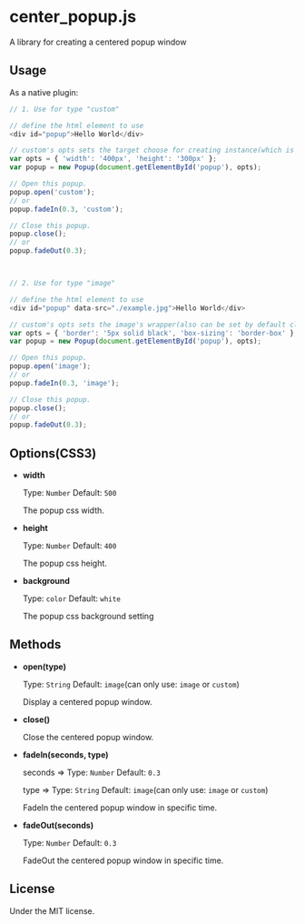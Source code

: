 # center_popup.js
A library for creating a centered popup window

## Usage

As a native plugin:

```js
// 1. Use for type "custom"

// define the html element to use
<div id="popup">Hello World</div>

// custom's opts sets the target choose for creating instance(which is ID popup element)
var opts = { 'width': '400px', 'height': '300px' };
var popup = new Popup(document.getElementById('popup'), opts);

// Open this popup.
popup.open('custom');
// or
popup.fadeIn(0.3, 'custom');

// Close this popup.
popup.close();
// or
popup.fadeOut(0.3);



// 2. Use for type "image"

// define the html element to use
<div id="popup" data-src="./example.jpg">Hello World</div>

// custom's opts sets the image's wrapper(also can be set by default class is 'popup_image_wrappper')
var opts = { 'border': '5px solid black', 'box-sizing': 'border-box' };
var popup = new Popup(document.getElementById('popup'), opts);

// Open this popup.
popup.open('image');
// or
popup.fadeIn(0.3, 'image');

// Close this popup.
popup.close();
// or
popup.fadeOut(0.3);
```

## Options(CSS3)

- **width**

  Type: `Number` Default: `500`

  The popup css width.

- **height**

  Type: `Number` Default: `400`

  The popup css height.
  
- **background**

  Type: `color` Default: `white`

  The popup css background setting
  
## Methods

- **open(type)**

  Type: `String` Default: `image`(can only use: `image` or `custom`)

  Display a centered popup window.
  
- **close()**

  Close the centered popup window.
  
- **fadeIn(seconds, type)**

  seconds => Type: `Number` Default: `0.3`

  type => Type: `String` Default: `image`(can only use: `image` or `custom`)

  FadeIn the centered popup window in specific time.

- **fadeOut(seconds)**

  Type: `Number` Default: `0.3`

  FadeOut the centered popup window in specific time.

## License

Under the MIT license.
